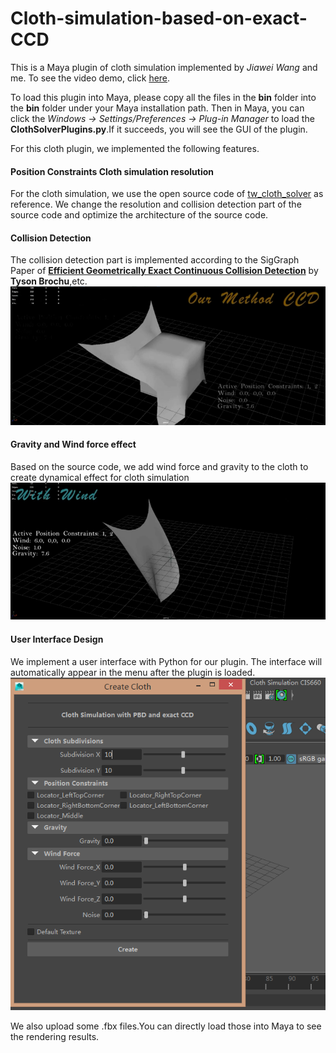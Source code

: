 Cloth-simulation-based-on-exact-CCD
======================
This is a Maya plugin of cloth simulation implemented by *Jiawei Wang* and me. To see the video demo, click [here](https://vimeo.com/234173469).

To load this plugin into Maya, please copy all the files in the **bin** folder into the **bin** folder under your Maya installation path. Then in Maya, you can click the *Windows -> Settings/Preferences -> Plug-in Manager* to load the **ClothSolverPlugins.py**.If it succeeds, you will see the GUI of the plugin.    
        
For this cloth plugin, we implemented the following features.

#### Position Constraints Cloth simulation resolution     
For the cloth simulation, we use the open source code of [tw_cloth_solver](https://github.com/timmwagener/tw_cloth_solver) as reference. We change the resolution and collision detection part of the source code and optimize the architecture of the source code.

#### Collision Detection      
The collision detection part is implemented according to the SigGraph Paper of [**Efficient Geometrically Exact Continuous Collision Detection**](http://www.cs.ubc.ca/labs/imager/tr/2012/ExactContinuousCollisionDetection/BEB2012.html) by **Tyson Brochu**,etc.     
![](./screenshot/collision.png)   

#### Gravity and Wind force effect   
Based on the source code, we add wind force and gravity to the cloth to create dynamical effect for cloth simulation   
![](./screenshot/wind.png)

#### User Interface Design
We implement a user interface with Python for our plugin. The interface will automatically appear in the menu after the plugin is loaded.    
![](./screenshot/GUI.png)       

We also upload some .fbx files.You can directly load those into Maya to see the rendering results.




